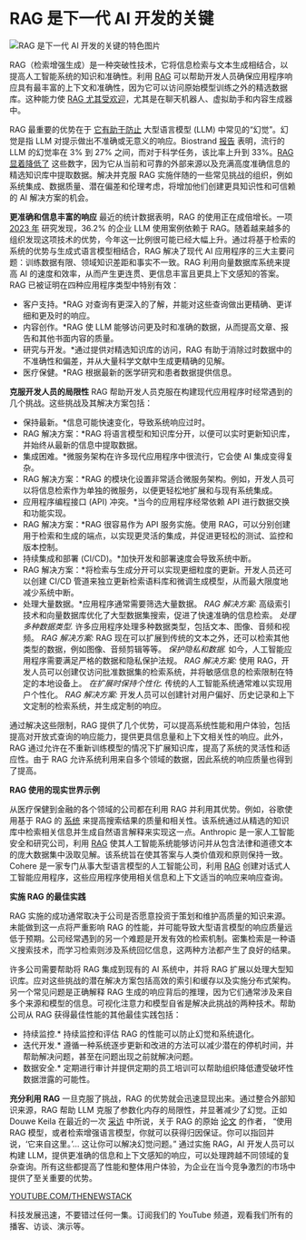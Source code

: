 # RAG 是下一代 AI 开发的关键

![RAG 是下一代 AI 开发的关键的特色图片](https://cdn.thenewstack.io/media/2024/05/6738139e-ai-coding-assistant-context-rag-sem-rag-1024x576.jpg)

RAG（检索增强生成）是一种突破性技术，它将信息检索与文本生成相结合，以提高人工智能系统的知识和准确性。利用 [RAG](https://thenewstack.io/rag-vs-fine-tuning-models-whats-the-right-approach/) 可以帮助开发人员确保应用程序响应具有最丰富的上下文和准确性，因为它可以访问原始模型训练之外的精选数据库。这种能力使 [RAG 尤其受欢迎](https://thenewstack.io/boost-llm-results-when-to-use-knowledge-graph-rag/)，尤其是在聊天机器人、虚拟助手和内容生成器中。

RAG 最重要的优势在于 [它有助于防止](https://thenewstack.io/the-security-risks-of-generative-ai-package-hallucinations/) 大型语言模型 (LLM) 中常见的“幻觉”。幻觉是指 LLM 对提示做出不准确或无意义的响应。Biostrand [报告](https://blog.biostrand.ai/mitigating-llm-hallucinations) 表明，流行的 LLM 的幻觉率在 3% 到 27% 之间，而对于科学任务，该比率上升到 33%。[RAG 显着降低了](https://thenewstack.io/genai-app-builders-must-solve-new-rag-complexity/) 这些数字，因为它从当前和可靠的外部来源以及充满高度准确信息的精选知识库中提取数据。解决并克服 RAG 实施伴随的一些常见挑战的组织，例如系统集成、数据质量、潜在偏差和伦理考虑，将增加他们创建更具知识性和可信赖的 AI 解决方案的机会。

**更准确和信息丰富的响应**
最近的统计数据表明，RAG 的使用正在成倍增长。一项 [2023 年](https://medium.com/enterprise-rag/an-introduction-to-rag-and-simple-complex-rag-9c3aa9bd017b#:~:text=In%202023%2C%20the%20use%20of,cases%20now%20employ%20RAG%20technology.) 研究发现，36.2% 的企业 LLM 使用案例依赖于 RAG。随着越来越多的组织发现这项技术的优势，今年这一比例很可能已经大幅上升。通过将基于检索的系统的优势与生成式语言模型相结合，RAG 解决了现代 AI 应用程序的三大主要问题：训练数据有限、领域知识差距和事实不一致。RAG 利用向量数据库系统来提高 AI 的速度和效率，从而产生更连贯、更信息丰富且更具上下文感知的答案。RAG 已被证明在四种应用程序类型中特别有效：

* 客户支持。*RAG 对查询有更深入的了解，并能对这些查询做出更精确、更详细和更及时的响应。
* 内容创作。*RAG 使 LLM 能够访问更及时和准确的数据，从而提高文章、报告和其他书面内容的质量。
* 研究与开发。*通过提供对精选知识库的访问，RAG 有助于消除过时数据中的不准确性和偏差，并从大量科学文献中生成更精确的见解。
* 医疗保健。*RAG 根据最新的医学研究和患者数据提供信息。

**克服开发人员的局限性**
RAG 帮助开发人员克服在构建现代应用程序时经常遇到的几个挑战。这些挑战及其解决方案包括：

* 保持最新。*信息可能快速变化，导致系统响应过时。
* RAG 解决方案：*RAG 将语言模型和知识库分开，以便可以实时更新知识库，并始终从最新的信息中提取数据。
* 集成困难。*微服务架构在许多现代应用程序中很流行，它会使 AI 集成变得复杂。
* RAG 解决方案：*RAG 的模块化设置非常适合微服务架构。例如，开发人员可以将信息检索作为单独的微服务，以便更轻松地扩展和与现有系统集成。
* 应用程序编程接口 (API) 冲突。*当今的应用程序经常依赖 API 进行数据交换和功能实现。
* RAG 解决方案：*RAG 很容易作为 API 服务实施。使用 RAG，可以分别创建用于检索和生成的端点，以实现更灵活的集成，并促进更轻松的测试、监控和版本控制。
* 持续集成和部署 (CI/CD)。*加快开发和部署速度会导致系统中断。
* RAG 解决方案：*将检索与生成分开可以实现更细粒度的更新。开发人员还可以创建 CI/CD 管道来独立更新检索语料库和微调生成模型，从而最大限度地减少系统中断。
* 处理大量数据。*应用程序通常需要筛选大量数据。
*RAG 解决方案:* 高级索引技术和向量数据库优化了大型数据集搜索，促进了快速准确的信息检索。
*处理多种数据类型.* 许多应用程序处理多种数据类型，包括文本、图像、音频和视频。
*RAG 解决方案:* RAG 现在可以扩展到传统的文本之外，还可以检索其他类型的数据，例如图像、音频剪辑等等。
*保护隐私和数据.* 如今，人工智能应用程序需要满足严格的数据和隐私保护法规。
*RAG 解决方案:* 使用 RAG，开发人员可以创建仅访问批准数据集的检索系统，并将敏感信息的检索限制在特定的本地设备上。
*在扩展时保持个性化.* 传统的人工智能系统通常难以实现用户个性化。
*RAG 解决方案:* 开发人员可以创建针对用户偏好、历史记录和上下文定制的检索系统，并生成定制的响应。

通过解决这些限制，RAG 提供了几个优势，可以提高系统性能和用户体验，包括提高对开放式查询的响应能力，提供更具信息量和上下文相关性的响应。此外，RAG 通过允许在不重新训练模型的情况下扩展知识库，提高了系统的灵活性和适应性。由于 RAG 允许系统利用来自多个领域的数据，因此系统的响应质量也得到了提高。

**RAG 使用的现实世界示例**

从医疗保健到金融的各个领域的公司都在利用 RAG 并利用其优势。例如，谷歌使用基于 RAG 的 [系统](https://services.google.com/fh/files/misc/hsw-sqrg.pdf) 来提高搜索结果的质量和相关性。该系统通过从精选的知识库中检索相关信息并生成自然语言解释来实现这一点。Anthropic 是一家人工智能安全和研究公司，利用 [RAG](https://www.anthropic.com/research/constitutional-ai-harmlessness-from-ai-feedback) 使其人工智能系统能够访问并从包含法律和道德文本的庞大数据集中汲取见解。该系统旨在使其答案与人类价值观和原则保持一致。Cohere 是一家专门从事大型语言模型的人工智能公司，利用 [RAG](https://cohere.com/chat) 创建对话式人工智能应用程序，这些应用程序使用相关信息和上下文适当的响应来响应查询。

**实施 RAG 的最佳实践**

RAG 实施的成功通常取决于公司是否愿意投资于策划和维护高质量的知识来源。未能做到这一点将严重影响 RAG 的性能，并可能导致大型语言模型的响应质量远低于预期。公司经常遇到的另一个难题是开发有效的检索机制。密集检索是一种语义搜索技术，而学习检索则涉及系统回忆信息，这两种方法都产生了良好的结果。

许多公司需要帮助将 RAG 集成到现有的 AI 系统中，并将 RAG 扩展以处理大型知识库。应对这些挑战的潜在解决方案包括高效的索引和缓存以及实施分布式架构。另一个常见问题是正确解释 RAG 生成的响应背后的推理，因为它们通常涉及来自多个来源和模型的信息。可视化注意力和模型自省是解决此挑战的两种技术。帮助公司从 RAG 获得最佳性能的其他最佳实践包括：

* 持续监控.* 持续监控和评估 RAG 的性能可以防止幻觉和系统退化。
* 迭代开发.* 遵循一种系统逐步更新和改进的方法可以减少潜在的停机时间，并帮助解决问题，甚至在问题出现之前就解决问题。
* 数据安全.* 定期进行审计并提供定期的员工培训可以帮助组织降低遭受破坏性数据泄露的可能性。

**充分利用 RAG**
一旦克服了挑战，RAG 的优势就会迅速显现出来。通过整合外部知识来源，RAG 帮助 LLM 克服了参数化内存的局限性，并显著减少了幻觉。正如 Douwe Keila 在最近的一次 [采访](https://snorkel.ai/retrieval-augmented-generation-s-rag-a-conversation-with-its-creator/#:~:text=Retrieval%20augmented%20generation%20(RAG)%3A%20a%20conversation%20with%20its%20creator,-By%3A%20Snorkel%20Team&text=Alex%20Ratner%20spoke%20with%20Douwe,LLM%20Summit%20in%20October%202023) 中所说，关于 RAG 的原始 [论文](https://proceedings.neurips.cc/paper/2020/file/6b493230205f780e1bc26945df7481e5-Paper.pdf) 的作者， “使用 RAG 模型，或者检索增强语言模型，你就可以获得归因保证。你可以指回并说，‘它来自这里。’… 这让你可以解决幻觉问题。” 通过实施 RAG，AI 开发人员可以构建 LLM，提供更准确的信息和上下文感知的响应，可以处理跨越不同领域的复杂查询。所有这些都提高了性能和整体用户体验，为企业在当今竞争激烈的市场中提供了至关重要的优势。

[YOUTUBE.COM/THENEWSTACK](https://youtube.com/thenewstack?sub_confirmation=1)

科技发展迅速，不要错过任何一集。订阅我们的 YouTube 频道，观看我们所有的播客、访谈、演示等。